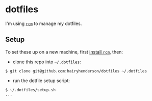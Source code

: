 # dotfiles

I'm using [`rcm`](https://github.com/thoughtbot/rcm) to manage my dotfiles.

## Setup

To set these up on a new machine, first [install `rcm`](https://github.com/thoughtbot/rcm#installation), then:

- clone this repo into `~/.dotfiles`:
```console
$ git clone git@github.com:hairyhenderson/dotfiles ~/.dotfiles
```
- run the dotfile setup script:
```console
$ ~/.dotfiles/setup.sh
...
```
